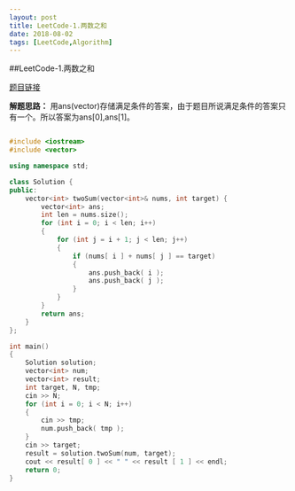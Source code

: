 ```yaml
---
layout: post
title: LeetCode-1.两数之和
date: 2018-08-02
tags: [LeetCode,Algorithm]
---
```

##LeetCode-1.两数之和

[题目链接](https://leetcode-cn.com/problems/two-sum/description/)


**解题思路：**
用ans(vector)存储满足条件的答案，由于题目所说满足条件的答案只有一个。所以答案为ans[0],ans[1]。



```C++

#include <iostream>
#include <vector>

using namespace std;

class Solution {
public:
    vector<int> twoSum(vector<int>& nums, int target) {
        vector<int> ans;
        int len = nums.size();
        for (int i = 0; i < len; i++)
        {
            for (int j = i + 1; j < len; j++)
            {
                if (nums[ i ] + nums[ j ] == target)
                {
                    ans.push_back( i );
                    ans.push_back( j );
                }
            }
        }
        return ans;
    }
};

int main()
{
    Solution solution;
    vector<int> num;
    vector<int> result;
    int target, N, tmp;
    cin >> N;
    for (int i = 0; i < N; i++)
    {
        cin >> tmp;
        num.push_back( tmp );
    }
    cin >> target;
    result = solution.twoSum(num, target);
    cout << result[ 0 ] << " " << result [ 1 ] << endl;
    return 0;
}

```
